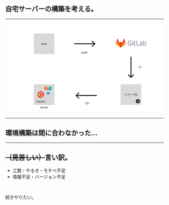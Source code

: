 ## 自宅サーバーの構築を考える。

---

![](../../images/flow.png)

---

## 環境構築は間に合わなかった...

---

## ~~（見苦しい）~~言い訳。

- 工数・やるき・モチベ不足
- 情報不足・バージョン不足

<br />

続きやりたい。
